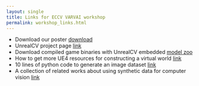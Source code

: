 ```yaml
---
layout: single
title: Links for ECCV VARVAI workshop
permalink: workshop_links.html
---
```

- Download our poster [download](http://weichaoqiu.com/unrealcv/VARVAI_poster.pdf)
- UnrealCV project page [link](https://unrealcv.github.io)
- Download compiled game binaries with UnrealCV embedded [model zoo](http://unrealcv.github.io/reference/model_zoo.html)
- How to get more UE4 resources for constructing a virtual world [link](https://github.com/unrealcv/unrealcv/wiki/how-to-get-UE4-resource)
- 10 lines of python code to generate an image dataset [link](https://github.com/unrealcv/unrealcv/blob/master/client/examples/10lines.py)
- A collection of related works about using synthetic data for computer vision [link](https://github.com/qiuwch/synthetic-computer-vision)
